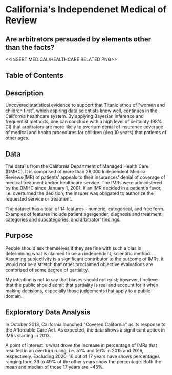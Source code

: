 # California's Independenet Medical of Review
## Are arbitrators persuaded by elements other than the facts?

<<INSERT MEDICAL/HEALTHCARE RELATED PNG>>

## Table of Contents

## Description
Uncovered statistical evidence to support that Titanic ethos of "women and children first", which aspiring data scientists know well, continues in the California healthcare system. By applying Bayesian inference and frequentist methods, one can conclude with a high level of certainty (98% CI) that arbitrators are more likely to overturn denial of insurance coverage of medical and health procedures for children (\leq 10 years) that patients of other ages.

## Data
The data is from the California Department of Managed Health Care (DMHC). It is comprised of more than 28,000 Independent Medical Reviews(IMR) of patients' appeals to their insurances' denial of coverage of medical treatment and/or healthcare service. The IMRs were administered by the DMHC since January 1, 2001. If an IMR decided in a patient's favor, i.e. overturned the decision, the insurer was obligated to authorize the requested service or treatment.

The dataset has a total of 14 features - numeric, categorical, and free form. Examples of features include patient age/gender, diagnosis and treatment categories and subcategories, and arbitrator' findings.

## Purpose
People should ask themselves if they are fine with such a bias in determining what is claimed to be an independent, scientific method. Assuming subjectivity is a significant contributor to the outcome of IMRs, it would not be a stretch that other proclaimed objective evaluations are comprised of some degree of partiality.

My intention is not to say that biases should not exist; however, I believe that the public should admit that partiality is real and account for it when making decisions, especially those judgements that apply to a public domain.

## Exploratory Data Analysis
In October 2013, California launched "Covered California" as its response to the Affordable Care Act. As expected, the data shows a significant uptick in IMRs starting in 2013.

A point of interest is what drove the increase in percentage of IMRs that resulted in an overturn ruling, i.e. 51% and 56% in 2015 and 2016, respectively. Excluding 2020, 16 out of 17 years have shows percentages ranging form 33 to 49% of the other years show the percentage. Both the mean and median of those 17 years are ~45%.
